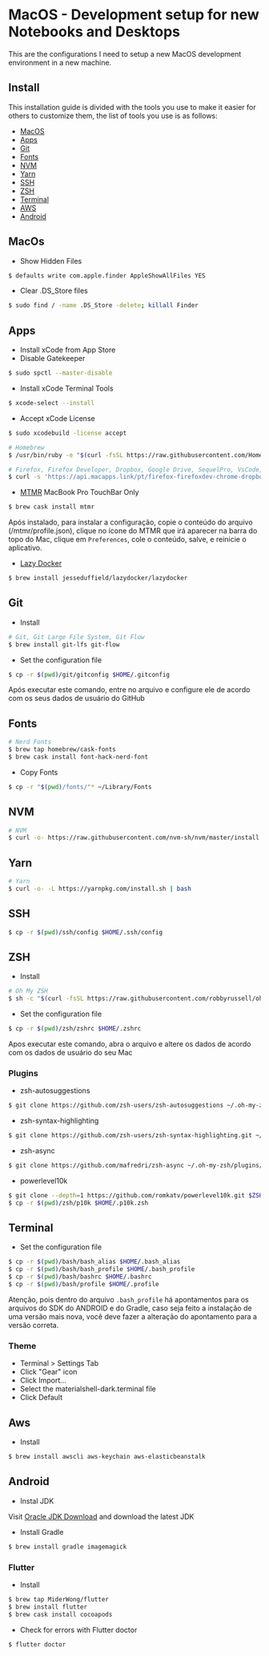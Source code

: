 # MacOS - Development setup for new Notebooks and Desktops

This are the configurations I need to setup a new MacOS development environment in a new machine.

## Install

This installation guide is divided with the tools you use to make it easier for others to customize them, the list of tools you use is as follows:

- [MacOS](#macos)
- [Apps](#apps)
- [Git](#git)
- [Fonts](#fonts)
- [NVM](#nvm)
- [Yarn](#yarn)
- [SSH](#ssh)
- [ZSH](#zsh)
- [Terminal](#terminal)
- [AWS](#aws)
- [Android](#android)

## MacOs

- Show Hidden Files
```bash
$ defaults write com.apple.finder AppleShowAllFiles YES
```

- Clear .DS_Store files

```bash
$ sudo find / -name .DS_Store -delete; killall Finder
```

## Apps

- Install xCode from App Store
- Disable Gatekeeper

```bash
$ sudo spctl --master-disable
```

- Install xCode Terminal Tools

```bash
$ xcode-select --install
```

- Accept xCode License

```bash
$ sudo xcodebuild -license accept
```

```bash
# Homebrew
$ /usr/bin/ruby -e "$(curl -fsSL https://raw.githubusercontent.com/Homebrew/install/master/install)"
```

```bash
# Firefox, Firefox Developer, Dropbox, Google Drive, SequelPro, VsCode, Docker, Postman, Insomnia, Keka, 1Password, Filezilla, AppCleaner, Ccleaner, Caffeine, iStatesMenu, Duet, Spotify, Calibre, Handbrake, mpegStreamclip, Skype, Telegram, Slack, Whatsapp, Discord
$ curl -s 'https://api.macapps.link/pt/firefox-firefoxdev-chrome-dropbox-drive-github-sequelpro-vscode-docker-postman-insomnia-keka-1password-filezilla-appcleaner-ccleaner-caffeine-istatmenus-duet-spotify-calibre-handbrake-mpegstreamclip-skype-telegram-slack-whatsapp-discord' | sh
```

- [MTMR](https://github.com/Toxblh/MTMR)
MacBook Pro TouchBar Only

```bash
$ brew cask install mtmr
```

Após instalado, para instalar a configuração, copie o conteúdo do arquivo (/mtmr/profile.json), clique no ícone do MTMR que irá aparecer na barra do topo do Mac, clique em `Preferences`, cole o conteúdo, salve, e reinicie o aplicativo.

- [Lazy Docker](https://github.com/jesseduffield/lazydocker#installation)

```bash
$ brew install jesseduffield/lazydocker/lazydocker
```

## Git

- Install

```bash
# Git, Git Large File System, Git Flow
$ brew install git-lfs git-flow
```

- Set the configuration file

```bash
$ cp -r $(pwd)/git/gitconfig $HOME/.gitconfig
```

Após executar este comando, entre no arquivo e configure ele de acordo com os seus dados de usuário do GitHub

## Fonts

```bash
# Nerd Fonts
$ brew tap homebrew/cask-fonts
$ brew cask install font-hack-nerd-font
```

- Copy Fonts

```bash
$ cp -r "$(pwd)/fonts/"* ~/Library/Fonts
```

## NVM

```bash
# NVM
$ curl -o- https://raw.githubusercontent.com/nvm-sh/nvm/master/install.sh | bash
```

## Yarn

```bash
# Yarn
$ curl -o- -L https://yarnpkg.com/install.sh | bash
```


## SSH

```bash
$ cp -r $(pwd)/ssh/config $HOME/.ssh/config
```

## ZSH

- Install

```bash
# Oh My ZSH
$ sh -c "$(curl -fsSL https://raw.githubusercontent.com/robbyrussell/oh-my-zsh/master/tools/install.sh)"
```

- Set the configuration file

```bash
$ cp -r $(pwd)/zsh/zshrc $HOME/.zshrc
```

Apos executar este comando, abra o arquivo e altere os dados de acordo com os dados de usuário do seu Mac

### Plugins

- zsh-autosuggestions

```bash
$ git clone https://github.com/zsh-users/zsh-autosuggestions ~/.oh-my-zsh/custom/plugins/zsh-autosuggestions
```

- zsh-syntax-highlighting

```bash
$ git clone https://github.com/zsh-users/zsh-syntax-highlighting.git ~/.oh-my-zsh/custom/plugins/zsh-syntax-highlighting
```

- zsh-async

```bash
$ git clone https://github.com/mafredri/zsh-async ~/.oh-my-zsh/plugins/async
```

- powerlevel10k

```bash
$ git clone --depth=1 https://github.com/romkatv/powerlevel10k.git $ZSH_CUSTOM/themes/powerlevel10k
$ cp -r $(pwd)/zsh/p10k $HOME/.p10k.zsh
```

## Terminal

- Set the configuration file

```bash
$ cp -r $(pwd)/bash/bash_alias $HOME/.bash_alias
$ cp -r $(pwd)/bash/bash_profile $HOME/.bash_profile
$ cp -r $(pwd)/bash/bashrc $HOME/.bashrc
$ cp -r $(pwd)/bash/profile $HOME/.profile
```

Atenção, pois dentro do arquivo `.bash_profile` há apontamentos para os arquivos do SDK do ANDROID e do Gradle, caso seja feito a instalação de uma versão mais nova, você deve fazer a alteração do apontamento para a versão correta.

### Theme

- Terminal > Settings Tab
- Click "Gear" icon
- Click Import...
- Select the materialshell-dark.terminal file
- Click Default

## Aws

- Install

```bash
$ brew install awscli aws-keychain aws-elasticbeanstalk
```

## Android

- Instal JDK

Visit [Oracle JDK Download](https://www.oracle.com/technetwork/java/javase/downloads/index.html) and download the latest JDK

- Install Gradle

```bash
$ brew install gradle imagemagick
```

### Flutter

- Install

```bash
$ brew tap MiderWong/flutter
$ brew install flutter
$ brew cask install cocoapods
```

- Check for errors with Flutter doctor

```bash
$ flutter doctor
```
